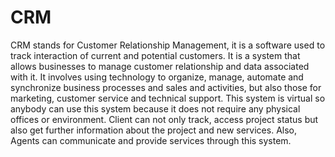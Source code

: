 # CRM
CRM stands for Customer Relationship Management, it is a software used to track interaction of current and potential customers. It is a system that allows businesses to manage customer relationship and data associated with it. It involves using technology to organize, manage, automate and synchronize business processes and sales and activities, but also those for marketing, customer service and technical support. This system is virtual so anybody can use this system because it does not require any physical offices or environment. Client can not only track, access project status but also get further information about the project and new services. Also, Agents can communicate and provide services through this system.
